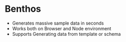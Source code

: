 # Benthos
 * Generates massive sample data in seconds
 * Works both on Browser and Node environment
 * Supports Generating data from template or schema
